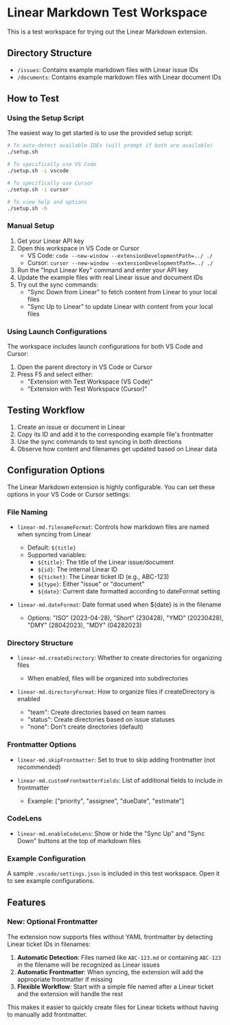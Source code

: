 # Linear Markdown Test Workspace

This is a test workspace for trying out the Linear Markdown extension.

## Directory Structure

- `/issues`: Contains example markdown files with Linear issue IDs
- `/documents`: Contains example markdown files with Linear document IDs

## How to Test

### Using the Setup Script

The easiest way to get started is to use the provided setup script:

```bash
# To auto-detect available IDEs (will prompt if both are available)
./setup.sh

# To specifically use VS Code
./setup.sh -i vscode

# To specifically use Cursor
./setup.sh -i cursor

# To view help and options
./setup.sh -h
```

### Manual Setup

1. Get your Linear API key
2. Open this workspace in VS Code or Cursor
   - VS Code: `code --new-window --extensionDevelopmentPath=../ ./`
   - Cursor: `cursor --new-window --extensionDevelopmentPath=../ ./`
3. Run the "Input Linear Key" command and enter your API key
4. Update the example files with real Linear issue and document IDs
5. Try out the sync commands:
   - "Sync Down from Linear" to fetch content from Linear to your local files
   - "Sync Up to Linear" to update Linear with content from your local files

### Using Launch Configurations

The workspace includes launch configurations for both VS Code and Cursor:

1. Open the parent directory in VS Code or Cursor
2. Press F5 and select either:
   - "Extension with Test Workspace (VS Code)"
   - "Extension with Test Workspace (Cursor)"

## Testing Workflow

1. Create an issue or document in Linear
2. Copy its ID and add it to the corresponding example file's frontmatter
3. Use the sync commands to test syncing in both directions
4. Observe how content and filenames get updated based on Linear data

## Configuration Options

The Linear Markdown extension is highly configurable. You can set these options in your VS Code or Cursor settings:

### File Naming

- `linear-md.filenameFormat`: Controls how markdown files are named when syncing from Linear

  - Default: `${title}`
  - Supported variables:
    - `${title}`: The title of the Linear issue/document
    - `${id}`: The internal Linear ID
    - `${ticket}`: The Linear ticket ID (e.g., ABC-123)
    - `${type}`: Either "issue" or "document"
    - `${date}`: Current date formatted according to dateFormat setting

- `linear-md.dateFormat`: Date format used when ${date} is in the filename
  - Options: "ISO" (2023-04-28), "Short" (230428), "YMD" (20230428), "DMY" (28042023), "MDY" (04282023)

### Directory Structure

- `linear-md.createDirectory`: Whether to create directories for organizing files

  - When enabled, files will be organized into subdirectories

- `linear-md.directoryFormat`: How to organize files if createDirectory is enabled
  - "team": Create directories based on team names
  - "status": Create directories based on issue statuses
  - "none": Don't create directories (default)

### Frontmatter Options

- `linear-md.skipFrontmatter`: Set to true to skip adding frontmatter (not recommended)

- `linear-md.customFrontmatterFields`: List of additional fields to include in frontmatter
  - Example: ["priority", "assignee", "dueDate", "estimate"]

### CodeLens

- `linear-md.enableCodeLens`: Show or hide the "Sync Up" and "Sync Down" buttons at the top of markdown files

### Example Configuration

A sample `.vscode/settings.json` is included in this test workspace. Open it to see example configurations.

## Features

### New: Optional Frontmatter

The extension now supports files without YAML frontmatter by detecting Linear ticket IDs in filenames:

1. **Automatic Detection**: Files named like `ABC-123.md` or containing `ABC-123` in the filename will be recognized as Linear issues
2. **Automatic Frontmatter**: When syncing, the extension will add the appropriate frontmatter if missing
3. **Flexible Workflow**: Start with a simple file named after a Linear ticket and the extension will handle the rest

This makes it easier to quickly create files for Linear tickets without having to manually add frontmatter.
